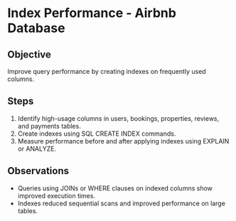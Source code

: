 # Index Performance - Airbnb Database

## Objective
Improve query performance by creating indexes on frequently used columns.

## Steps
1. Identify high-usage columns in users, bookings, properties, reviews, and payments tables.
2. Create indexes using SQL CREATE INDEX commands.
3. Measure performance before and after applying indexes using EXPLAIN or ANALYZE.

## Observations
- Queries using JOINs or WHERE clauses on indexed columns show improved execution times.
- Indexes reduced sequential scans and improved performance on large tables.
